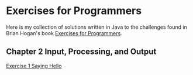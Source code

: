 # Exercises for Programmers
Here is my collection of solutions written in Java to the challenges found in Brian Hogan's book [Exercises for Programmers](https://pragprog.com/book/bhwb/exercises-for-programmers).

## Chapter 2 Input, Processing, and Output
[Exercise 1 Saying Hello](https://github.com/jamesdschmidt/exercises-for-programmers/tree/master/exercise-01-saying-hello)
